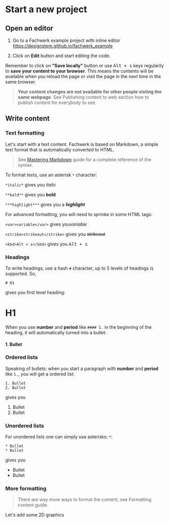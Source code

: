 # Start a new project

## Open an editor

1. Go to a Fachwerk example project with inline editor https://designstem.github.io/fachwerk_example

2. Click on **Edit** button and start editing the code.

  Remember to click on **"Save locally"** button or use <kbd>Alt + s</kbd> keys regularily to **save your content to your browser**.  This means the contents will be available when you reload the page or visit the page in the next time in the same browser.

  > **Your content changes are not available for other people visting the same webpage**. See <f-link to="/publishing-content">Publishing content to web</f-link> section how to publish content for everybody to see.

## Write content

### Text formatting

Let's start with a text content. Fachwerk is based on Markdown, a simple text format that is automatically converted to HTML.

> See [Mastering Markdown](https://guides.github.com/features/mastering-markdown) guide for a complete reference of the syntax.

To format texts, use an asterisk `*` character:

`*italic*` gives you *italic*

`**bold**` gives you **bold**

`***highlight***` gives you a  ***highlight***

For advanced formatting, you will need to sprinke in some HTML tags:

`<var>variable</var>` gives you<var>variable</var>

`<strike>strikeout</strike>` gives you <strike>strikeout</strike>

`<kbd>Alt + s</kbd>` gives you <kbd>Alt + s</kbd>

### Headings

To write headings, use a hash `#` character, up to 5 levels of headings is supported. So,

	# H1

gives you first level heading:

# H1

When you use **number** and **period** like `#### 1.` in the beginning of the heading, it will automatically turned into a bullet:

#### 1. Bullet

### Ordered lists

Speaking of bullets: when you start a paragraph with **number** and **period** like `1.`, you will get a ordered list:

	1. Bullet
	2. Bullet

gives you

1. Bullet
2. Bullet


### Unordered lists

For unordered lists one can simply use asterisks: `*`:

	* Bullet
	* Bullet

gives you

* Bullet
* Bullet

### More formatting

> There are way more ways to format the content, see <f-link to="/formatting-content">Formatting content</f-link> guide.

<f-link class="tertiary" to="/add-2d-graphics">Let's add some 2D graphics</f-link>